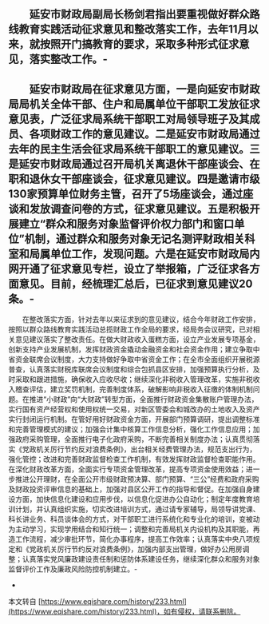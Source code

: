 　　延安市财政局副局长杨剑君指出要重视做好群众路线教育实践活动征求意见和整改落实工作，去年11月以来，就按照开门搞教育的要求，采取多种形式征求意见，落实整改工作。-
-
　　延安市财政局在征求意见方面，一是向延安市财政局局机关全体干部、住户和局属单位干部职工发放征求意见表，广泛征求局系统干部职工对局领导班子及其成员、各项财政工作的意见建议。二是延安市财政局通过去年的民主生活会征求局系统干部职工的意见建议。三是延安市财政局通过召开局机关离退休干部座谈会、在职和退休女干部座谈会，征求意见建议。四是邀请市级130家预算单位财务主管，召开了5场座谈会，通过座谈和发放调查问卷的方式，征求意见建议。五是积极开展建立“群众和服务对象监督评价权力部门和窗口单位”机制，通过群众和服务对象无记名测评财政相关科室和局属单位工作，发现问题。六是在延安市财政局内网开通了征求意见专栏，设立了举报箱，广泛征求各方面意见。目前，经梳理汇总后，已征求到意见建议20条。-
-
　　在整改落实方面，针对去年以来征求到的意见建议，结合今年财政工作安排，按照以群众路线教育实践活动总揽财政工作全局的要求，经局务会议研究，已对相关意见建议落实了整改责任。在做大财政收入蛋糕方面，设立产业发展专项基金，创新支持产业发展机制，发挥财政资金撬动金融资金和社会资金作用；建立争取中省资金联席会议制度，大力支持做好争取中省资金工作；在全市全面组织开展税源普查，认真落实财税库联席会议制度和综合包抓县区安排，加强预算执行分析，及时采取和跟进措施，确保收入应收尽收；继续深化非税收入管理改革，实施非税收入稽查评估，建立奖罚机制，完善制度体系，破解影响非税收入征缴的体制机制问题。在推进“小财政”向“大财政”转型方面，全面推行财政资金集散账户管理办法，实行国有资产经营权和使用权统一交易，对新区管委会和城改办的土地收入及资产实行封闭运行机制。在管好用好财政资金方面，开展部门预算调研，提出调整标准和完善管理模式的建议；加强会计集中核算工作信息分析，强化工作信息应用；加强政府采购管理，全面推行电子化政府采购，不断完善相关制度办法；认真贯彻落实《党政机关厉行节约反对浪费条例》，出台相关经费管理办法，规范支出行为，强化管控；改进和完善财政监督检查工作机制，有效发挥财政监督检查职能作用。在深化财政改革方面，全面实行专项资金管理改革，提高专项资金使用效益；进一步推进公开理财，在全面公开市级财政预决算、部门预算、“三公”经费和政府采购及财政投资评审信息的基础上，加强对县区公开工作的指导和督促。在加强自身建设方面，加快信息化建设和应用步伐，以信息化促进办公自动化；制定年度教育培训计划，并认真组织实施，切实改进培训方式，通过请专家辅导，局领导讲党课、科长讲业务、科员谈体会的方式，对干部职工进行系统化和专业化的培训，变被动为主动学习，实现学用结合和知行统一；调整和完善局机关内设机构及其职能，再造工作流程，减少审批环节，简化办事程序，提高工作效率；认真落实中央八项规定和《党政机关厉行节约反对浪费条例》，加强内部支出管理，做好办公用房调整；认真落实党风廉政建设责任制和惩防体系建设任务，继续深化群众和服务对象监督评价工作及廉政风险防控机制建立。-

-

本文转自 [https://www.eqishare.com/history/233.html](https://www.eqishare.com/history/233.html)，如有侵权，请联系删除。
